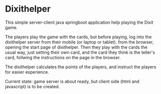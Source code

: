 # Dixithelper

This simple server-client java springboot application help playing the Dixit game.

The players play the game with the cards, but before playing, log into the dixithelper server from their mobile (or laptop or tablet).
from the browser, opening the start page of dixithelper.
Then they play with the cards the usual way, just setting their own card, and the card they think is the teller's card, 
follwing the instructions on the page in the browser.

The dixithelper calculates the points of the players, and instruct the players for easier experience.

Current state: game server is about ready, but client side (html and javascript) is to be created.
